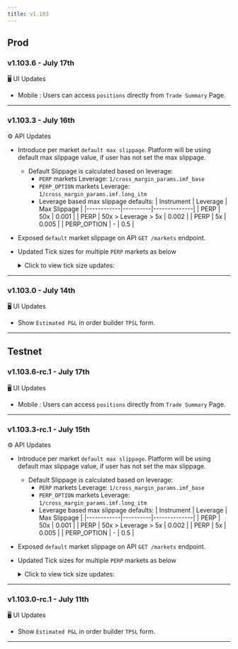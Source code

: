 ```yaml
---
title: v1.103
---
```

## Prod
### v1.103.6 - July 17th
🖥️  UI Updates 
*  Mobile : Users can access `positions` directly from `Trade Summary` Page.
---
### v1.103.3 - July 16th
⚙️ API Updates
*  Introduce per market `default max slippage`. Platform will be using default max slippage value, if user has not set the max slippage.
   *  Default Slippage is calculated based on leverage:
      *  `PERP` markets Leverage: `1/cross_margin_params.imf_base`
      *  `PERP_OPTION` markets Leverage: `1/cross_margin_params.imf.long_itm`
      *  Leverage based max slippage defaults:
             | Instrument | Leverage | Max Slippage |
             |------------|----------|--------------|
             | PERP | 50x | 0.001 |
             | PERP | 50x > Leverage > 5x | 0.002 |
             | PERP | 5x | 0.005 |
             | PERP_OPTION | - | 0.5 |
* Exposed `default` market slippage on API `GET /markets` endpoint.
* Updated Tick sizes for multiple `PERP` markets as below
    <details>
    <summary>Click to view tick size updates:</summary>

    | Market | Previous Tick Size | Updated Tick Size |
    |--------|-------------------|-------------------|
    | AAVE | 0.01 | 0.0001 |
    | AI16Z | 0.0001 | 0.00001 |
    | AIXBT | 0.00001 | 0.000001 |
    | APT | 0.001 | 0.0001 |
    | ARB | 0.0001 | 0.00001 |
    | AVAX | 0.001 | 0.0001 |
    | BCH | 0.01 | 0.001 |
    | BERA | 0.001 | 0.00001 |
    | BMT | 0.00001 | 0.000001 |
    | COOKIE | 0.0001 | 0.00001 |
    | DOGE | 0.00001 | 0.000001 |
    | DOT | 0.0001 | 0.00001 |
    | ENA | 0.0001 | 0.000001 |
    | ETHFI | 0.0001 | 0.00001 |
    | FARTCOIN | 0.0001 | 0.00001 |
    | FIL | 0.0001 | 0.00001 |
    | GOAT | 0.00001 | 0.000001 |
    | GRASS | 0.0001 | 0.00001 |
    | HYPE | 0.001 | 0.0001 |
    | HYPER | 0.00001 | 0.000001 |
    | INIT | 0.0001 | 0.000001 |
    | INJ | 0.001 | 0.00001 |
    | IP | 0.0001 | 0.00001 |
    | JTO | 0.0001 | 0.000001 |
    | JUP | 0.0001 | 0.000001 |
    | KAITO | 0.0001 | 0.000001 |
    | LAYER | 0.0001 | 0.000001 |
    | LINK | 0.0001 | 0.00001 |
    | LTC | 0.001 | 0.0001 |
    | MKR | 0.1 | 0.01 |
    | MOODENG | 0.00001 | 0.000001 |
    | MORPHO | 0.0001 | 0.00001 |
    | MOVE | 0.0001 | 0.000001 |
    | MUBARAK | 0.00001 | 0.000001 |
    | NEAR | 0.001 | 0.00001 |
    | NEIRO | 0.0000001 | 0.00000001 |
    | NEWT | 0.0001 | 0.00001 |
    | NIL | 0.0001 | 0.000001 |
    | ONDO | 0.0001 | 0.000001 |
    | OP | 0.0001 | 0.00001 |
    | ORDI | 0.001 | 0.0001 |
    | PAXG | 0.1 | 0.001 |
    | PENDLE | 0.0001 | 0.000001 |
    | PLUME | 0.0001 | 0.00001 |
    | PNUT | 0.0001 | 0.00001 |
    | POPCAT | 0.0001 | 0.000001 |
    | PYTH | 0.00001 | 0.000001 |
    | RAY | 0.0001 | 0.00001 |
    | RED | 0.0001 | 0.00001 |
    | RESOLV | 0.00001 | 0.000001 |
    | S | 0.0001 | 0.000001 |
    | SCR | 0.0001 | 0.00001 |
    | SEI | 0.0001 | 0.000001 |
    | SOL | 0.001 | 0.0001 |
    | SPX | 0.0001 | 0.00001 |
    | STRK | 0.0001 | 0.00001 |
    | SUI | 0.0001 | 0.00001 |
    | SYRUP | 0.00001 | 0.000001 |
    | TAO | 0.01 | 0.001 |
    | TIA | 0.0001 | 0.00001 |
    | TON | 0.0001 | 0.00001 |
    | TRB | 0.001 | 0.0001 |
    | TRUMP | 0.001 | 0.00001 |
    | TST | 0.00001 | 0.000001 |
    | UNI | 0.0001 | 0.00001 |
    | USUAL | 0.0001 | 0.000001 |
    | VINE | 0.00001 | 0.000001 |
    | VIRTUAL | 0.0001 | 0.00001 |
    | VVV | 0.001 | 0.0001 |
    | WAL | 0.0001 | 0.00001 |
    | WCT | 0.0001 | 0.000001 |
    | WIF | 0.0001 | 0.000001 |
    | WLD | 0.001 | 0.00001 |
    | XLM | 0.00001 | 0.000001 |
    | XRP | 0.00001 | 0.000001 |
    | ZORA | 0.000001 | 0.0000001 |
    | ZRO | 0.0001 | 0.00001 |
    | kFLOKI | 0.00001 | 0.000001 |

    </details>
---
### v1.103.0 - July 14th
🖥️  UI Updates 
*  Show `Estimated P&L` in order builder `TPSL` form.
---

## Testnet
### v1.103.6-rc.1 - July 17th
🖥️  UI Updates 
*  Mobile : Users can access `positions` directly from `Trade Summary` Page.
---
### v1.103.3-rc.1 - July 15th
⚙️ API Updates
*  Introduce per market `default max slippage`. Platform will be using default max slippage value, if user has not set the max slippage.
   *  Default Slippage is calculated based on leverage:
      *  `PERP` markets Leverage: `1/cross_margin_params.imf_base`
      *  `PERP_OPTION` markets Leverage: `1/cross_margin_params.imf.long_itm`
      *  Leverage based max slippage defaults:
             | Instrument | Leverage | Max Slippage |
             |------------|----------|--------------|
             | PERP | 50x | 0.001 |
             | PERP | 50x > Leverage > 5x | 0.002 |
             | PERP | 5x | 0.005 |
             | PERP_OPTION | - | 0.5 |
* Exposed `default` market slippage on API `GET /markets` endpoint.
* Updated Tick sizes for multiple `PERP` markets as below
    <details>
    <summary>Click to view tick size updates:</summary>

    | Market | Previous Tick Size | Updated Tick Size |
    |--------|-------------------|-------------------|
    | AAVE | 0.01 | 0.0001 |
    | AI16Z | 0.0001 | 0.00001 |
    | AIXBT | 0.00001 | 0.000001 |
    | APT | 0.001 | 0.0001 |
    | ARB | 0.0001 | 0.00001 |
    | AVAX | 0.001 | 0.0001 |
    | BCH | 0.01 | 0.001 |
    | BERA | 0.001 | 0.00001 |
    | BMT | 0.00001 | 0.000001 |
    | COOKIE | 0.0001 | 0.00001 |
    | DOGE | 0.00001 | 0.000001 |
    | DOT | 0.0001 | 0.00001 |
    | ENA | 0.0001 | 0.000001 |
    | ETHFI | 0.0001 | 0.00001 |
    | FARTCOIN | 0.0001 | 0.00001 |
    | FIL | 0.0001 | 0.00001 |
    | GOAT | 0.00001 | 0.000001 |
    | GRASS | 0.0001 | 0.00001 |
    | HYPE | 0.001 | 0.0001 |
    | HYPER | 0.00001 | 0.000001 |
    | INIT | 0.0001 | 0.000001 |
    | INJ | 0.001 | 0.00001 |
    | IP | 0.0001 | 0.00001 |
    | JTO | 0.0001 | 0.000001 |
    | JUP | 0.0001 | 0.000001 |
    | KAITO | 0.0001 | 0.000001 |
    | LAYER | 0.0001 | 0.000001 |
    | LINK | 0.0001 | 0.00001 |
    | LTC | 0.001 | 0.0001 |
    | MKR | 0.1 | 0.01 |
    | MOODENG | 0.00001 | 0.000001 |
    | MORPHO | 0.0001 | 0.00001 |
    | MOVE | 0.0001 | 0.000001 |
    | MUBARAK | 0.00001 | 0.000001 |
    | NEAR | 0.001 | 0.00001 |
    | NEIRO | 0.0000001 | 0.00000001 |
    | NEWT | 0.0001 | 0.00001 |
    | NIL | 0.0001 | 0.000001 |
    | ONDO | 0.0001 | 0.000001 |
    | OP | 0.0001 | 0.00001 |
    | ORDI | 0.001 | 0.0001 |
    | PAXG | 0.1 | 0.001 |
    | PENDLE | 0.0001 | 0.000001 |
    | PLUME | 0.0001 | 0.00001 |
    | PNUT | 0.0001 | 0.00001 |
    | POPCAT | 0.0001 | 0.000001 |
    | PYTH | 0.00001 | 0.000001 |
    | RAY | 0.0001 | 0.00001 |
    | RED | 0.0001 | 0.00001 |
    | RESOLV | 0.00001 | 0.000001 |
    | S | 0.0001 | 0.000001 |
    | SCR | 0.0001 | 0.00001 |
    | SEI | 0.0001 | 0.000001 |
    | SOL | 0.001 | 0.0001 |
    | SPX | 0.0001 | 0.00001 |
    | STRK | 0.0001 | 0.00001 |
    | SUI | 0.0001 | 0.00001 |
    | SYRUP | 0.00001 | 0.000001 |
    | TAO | 0.01 | 0.001 |
    | TIA | 0.0001 | 0.00001 |
    | TON | 0.0001 | 0.00001 |
    | TRB | 0.001 | 0.0001 |
    | TRUMP | 0.001 | 0.00001 |
    | TST | 0.00001 | 0.000001 |
    | UNI | 0.0001 | 0.00001 |
    | USUAL | 0.0001 | 0.000001 |
    | VINE | 0.00001 | 0.000001 |
    | VIRTUAL | 0.0001 | 0.00001 |
    | VVV | 0.001 | 0.0001 |
    | WAL | 0.0001 | 0.00001 |
    | WCT | 0.0001 | 0.000001 |
    | WIF | 0.0001 | 0.000001 |
    | WLD | 0.001 | 0.00001 |
    | XLM | 0.00001 | 0.000001 |
    | XRP | 0.00001 | 0.000001 |
    | ZORA | 0.000001 | 0.0000001 |
    | ZRO | 0.0001 | 0.00001 |
    | kFLOKI | 0.00001 | 0.000001 |

    </details>
---
### v1.103.0-rc.1 - July 11th
🖥️  UI Updates 
*  Show `Estimated P&L` in order builder `TPSL` form.
---
